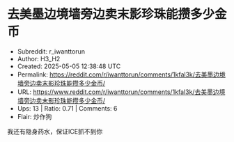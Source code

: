 # 去美墨边境墙旁边卖末影珍珠能攒多少金币

- Subreddit: r_iwanttorun
- Author: H3_H2
- Created: 2025-05-05 12:38:48 UTC
- Permalink: https://reddit.com/r/iwanttorun/comments/1kfal3k/去美墨边境墙旁边卖末影珍珠能攒多少金币/
- URL: https://www.reddit.com/r/iwanttorun/comments/1kfal3k/去美墨边境墙旁边卖末影珍珠能攒多少金币/
- Ups: 13 | Ratio: 0.71 | Comments: 6
- Flair: 炒作狗


我还有隐身药水，保证ICE抓不到你

